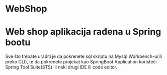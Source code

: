 # WebShop
# Web shop aplikacija rađena u Spring bootu
Sve što trebate uraditi je da pokrenete sql skriptu na Mysql Workbench-u(ili preko CLI),
te da pokrenete projekat kao SpringBoot Application koristeći Spring Tool Suite(STS) ili neki drugi IDE ili code editor.
